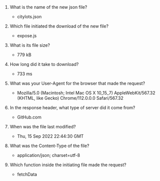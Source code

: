 1. What is the name of the new json file?
   - citylots.json

2. Which file initiated the download of the new file?
   - expose.js

3. What is its file size?
   - 779 kB

4. How long did it take to download?
   - 733 ms

5. What was your User-Agent for the browser that made the request?
   - Mozilla/5.0 (Macintosh; Intel Mac OS X 10_15_7) AppleWebKit/567.32 (KHTML, like Gecko) Chrome/112.0.0.0 Safari/567.32

6. In the response header, what type of server did it come from?
   - GitHub.com

7. When was the file last modified?
   - Thu, 15 Sep 2022 22:44:30 GMT

8. What was the Content-Type of the file?
   - application/json; charset=utf-8

9. Which function inside the initiating file made the request?
   - fetchData